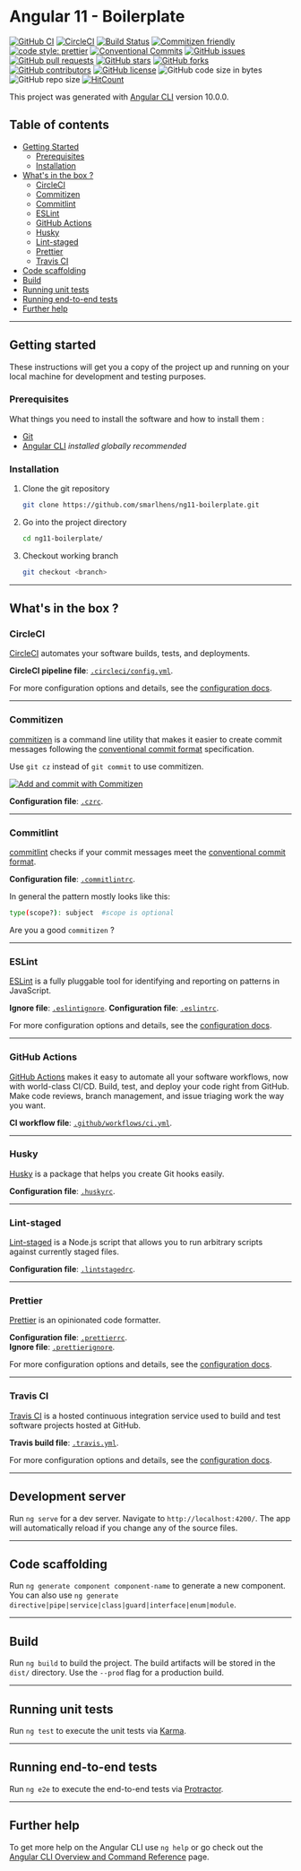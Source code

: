 # Angular 11 - Boilerplate

[![GitHub CI](https://github.com/smarlhens/ng11-boilerplate/workflows/CI/badge.svg)](https://github.com/smarlhens/ng11-boilerplate/actions?query=workflow%3ACI)
[![CircleCI](https://circleci.com/gh/smarlhens/ng11-boilerplate.svg?style=svg)](https://circleci.com/gh/smarlhens/ng11-boilerplate)
[![Build Status](https://travis-ci.com/smarlhens/ng11-boilerplate.svg?branch=master)](https://travis-ci.com/smarlhens/ng11-boilerplate)
[![Commitizen friendly](https://img.shields.io/badge/commitizen-friendly-brightgreen.svg)](http://commitizen.github.io/cz-cli/)
[![code style: prettier](https://img.shields.io/badge/code_style-prettier-ff69b4.svg)](https://github.com/prettier/prettier)
[![Conventional Commits](https://img.shields.io/badge/Conventional%20Commits-1.0.0-yellow.svg)](https://conventionalcommits.org)
[![GitHub issues](https://img.shields.io/github/issues/smarlhens/ng11-boilerplate)](https://github.com/smarlhens/ng11-boilerplate/issues)
[![GitHub pull requests](https://img.shields.io/github/issues-pr/smarlhens/ng11-boilerplate)](https://github.com/smarlhens/ng11-boilerplate/pulls)
[![GitHub stars](https://img.shields.io/github/stars/smarlhens/ng11-boilerplate)](https://github.com/smarlhens/ng11-boilerplate/stargazers)
[![GitHub forks](https://img.shields.io/github/forks/smarlhens/ng11-boilerplate)](https://github.com/smarlhens/ng11-boilerplate/network)
[![GitHub contributors](https://img.shields.io/github/contributors/smarlhens/ng11-boilerplate)](https://github.com/smarlhens/ng11-boilerplate/graphs/contributors)
[![GitHub license](https://img.shields.io/github/license/smarlhens/ng11-boilerplate)](https://github.com/smarlhens/ng11-boilerplate)
![GitHub code size in bytes](https://img.shields.io/github/languages/code-size/smarlhens/ng11-boilerplate)
![GitHub repo size](https://img.shields.io/github/repo-size/smarlhens/ng11-boilerplate)
[![HitCount](http://hits.dwyl.io/smarlhens/ng11-boilerplate.svg)](http://hits.dwyl.io/smarlhens/ng11-boilerplate)

This project was generated with [Angular CLI](https://github.com/angular/angular-cli) version 10.0.0.

## Table of contents

- [Getting Started](#getting-started)
  - [Prerequisites](#prerequisites)
  - [Installation](#installation)
- [What's in the box ?](#whats-in-the-box-)
  - [CircleCI](#circleci)
  - [Commitizen](#commitizen)
  - [Commitlint](#commitlint)
  - [ESLint](#eslint)
  - [GitHub Actions](#github-actions)
  - [Husky](#husky)
  - [Lint-staged](#lint-staged)
  - [Prettier](#prettier)
  - [Travis CI](#travis-ci)
- [Code scaffolding](#code-scaffolding)
- [Build](#build)
- [Running unit tests](#running-unit-tests)
- [Running end-to-end tests](#running-end-to-end-tests)
- [Further help](#further-help)

---

## Getting started

These instructions will get you a copy of the project up and running on your local machine for development and testing purposes.

### Prerequisites

What things you need to install the software and how to install them :

- [Git](https://git-scm.com/)
- [Angular CLI](https://cli.angular.io/) _installed globally recommended_

### Installation

1. Clone the git repository

   ```bash
   git clone https://github.com/smarlhens/ng11-boilerplate.git
   ```

1. Go into the project directory

   ```bash
   cd ng11-boilerplate/
   ```

1. Checkout working branch

   ```bash
   git checkout <branch>
   ```

---

## What's in the box ?

### CircleCI

[CircleCI](https://circleci.com/) automates your software builds, tests, and deployments.

**CircleCI pipeline file**: [`.circleci/config.yml`](https://github.com/smarlhens/ng11-boilerplate/blob/master/.circleci/config.yml).

For more configuration options and details, see the [configuration docs](https://circleci.com/docs/).

---

### Commitizen

[commitizen](https://github.com/commitizen/cz-cli) is a command line utility that makes it easier to create commit messages following the [conventional commit format](https://conventionalcommits.org) specification.

Use `git cz` instead of `git commit` to use commitizen.

[![Add and commit with Commitizen](https://github.com/commitizen/cz-cli/raw/master/meta/screenshots/add-commit.png)](https://github.com/commitizen/cz-cli/raw/master/meta/screenshots/add-commit.png)

**Configuration file**: [`.czrc`](https://github.com/smarlhens/ng11-boilerplate/blob/master/.czrc).

---

### Commitlint

[commitlint](https://github.com/conventional-changelog/commitlint) checks if your commit messages meet the [conventional commit format](https://conventionalcommits.org).

**Configuration file**: [`.commitlintrc`](https://github.com/smarlhens/ng11-boilerplate/blob/master/.commitlintrc).

In general the pattern mostly looks like this:

```sh
type(scope?): subject  #scope is optional
```

Are you a good `commitizen` ?

---

### ESLint

[ESLint](https://eslint.org/) is a fully pluggable tool for identifying and reporting on patterns in JavaScript.

**Ignore file**: [`.eslintignore`](https://github.com/smarlhens/ng11-boilerplate/blob/master/.eslintignore).
**Configuration file**: [`.eslintrc`](https://github.com/smarlhens/ng11-boilerplate/blob/master/.eslintrc).

For more configuration options and details, see the [configuration docs](https://eslint.org/docs/user-guide/configuring).

---

### GitHub Actions

[GitHub Actions](https://github.com/features/actions) makes it easy to automate all your software workflows, now with world-class CI/CD. Build, test, and deploy your code right from GitHub. Make code reviews, branch management, and issue triaging work the way you want.

**CI workflow file**: [`.github/workflows/ci.yml`](https://github.com/smarlhens/ng11-boilerplate/blob/master/.github/workflows/ci.yml).

---

### Husky

[Husky](https://github.com/typicode/husky) is a package that helps you create Git hooks easily.

**Configuration file**: [`.huskyrc`](https://github.com/smarlhens/ng11-boilerplate/blob/master/.huskyrc).

---

### Lint-staged

[Lint-staged](https://github.com/okonet/lint-staged) is a Node.js script that allows you to run arbitrary scripts against currently staged files.

**Configuration file**: [`.lintstagedrc`](https://github.com/smarlhens/ng11-boilerplate/blob/master/.lintstagedrc).

---

### Prettier

[Prettier](https://prettier.io/) is an opinionated code formatter.

**Configuration file**: [`.prettierrc`](https://github.com/smarlhens/ng11-boilerplate/blob/master/.prettierrc).  
**Ignore file**: [`.prettierignore`](https://github.com/smarlhens/ng11-boilerplate/blob/master/.prettierignore).

For more configuration options and details, see the [configuration docs](https://prettier.io/docs/en/configuration.html).

---

### Travis CI

[Travis CI](https://travis-ci.com/) is a hosted continuous integration service used to build and test software projects hosted at GitHub.

**Travis build file**: [`.travis.yml`](https://github.com/smarlhens/ng11-boilerplate/blob/master/.travis.yml).

For more configuration options and details, see the [configuration docs](https://docs.travis-ci.com/).

---

## Development server

Run `ng serve` for a dev server. Navigate to `http://localhost:4200/`. The app will automatically reload if you change any of the source files.

---

## Code scaffolding

Run `ng generate component component-name` to generate a new component. You can also use `ng generate directive|pipe|service|class|guard|interface|enum|module`.

---

## Build

Run `ng build` to build the project. The build artifacts will be stored in the `dist/` directory. Use the `--prod` flag for a production build.

---

## Running unit tests

Run `ng test` to execute the unit tests via [Karma](https://karma-runner.github.io).

---

## Running end-to-end tests

Run `ng e2e` to execute the end-to-end tests via [Protractor](http://www.protractortest.org/).

---

## Further help

To get more help on the Angular CLI use `ng help` or go check out the [Angular CLI Overview and Command Reference](https://angular.io/cli) page.
